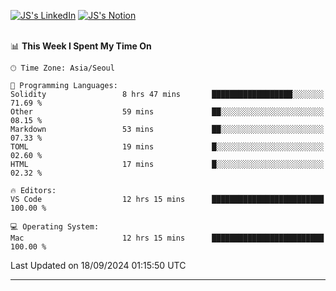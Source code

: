 
[![JS's LinkedIn](https://img.shields.io/badge/LinkedIn-blue?style=for-the-badge&logo=linkedin)](https://www.linkedin.com/in/jaeseung-lee-5a2a32139/) 
[![JS's Notion](https://img.shields.io/badge/Notion-black?style=for-the-badge&logo=notion)](https://bit.ly/ljswiki1) <br><br>
<!-- ![JS's GitHub stats](https://github-readme-stats-lemon-five.vercel.app/api?username=tkxkd0159&hide=contribs,prs,stars,issues&show_icons=true&theme=react&include_all_commits=true)   -->
<!-- ![Top Langs](https://github-readme-stats-lemon-five.vercel.app/api/top-langs/?username=tkxkd0159&layout=compact&hide=jupyter%20notebook,scss,html,css&langs_count=10)  -->


<!--START_SECTION:waka-->
📊 **This Week I Spent My Time On** 

```text
🕑︎ Time Zone: Asia/Seoul

💬 Programming Languages: 
Solidity                 8 hrs 47 mins       ██████████████████░░░░░░░   71.69 % 
Other                    59 mins             ██░░░░░░░░░░░░░░░░░░░░░░░   08.15 % 
Markdown                 53 mins             ██░░░░░░░░░░░░░░░░░░░░░░░   07.33 % 
TOML                     19 mins             █░░░░░░░░░░░░░░░░░░░░░░░░   02.60 % 
HTML                     17 mins             █░░░░░░░░░░░░░░░░░░░░░░░░   02.32 % 

🔥 Editors: 
VS Code                  12 hrs 15 mins      █████████████████████████   100.00 % 

💻 Operating System: 
Mac                      12 hrs 15 mins      █████████████████████████   100.00 % 
```


 Last Updated on 18/09/2024 01:15:50 UTC
<!--END_SECTION:waka-->

---
<!---
<a href="https://github.com/tkxkd0159/books">
  <img align="center" src="https://github-readme-stats-lemon-five.vercel.app/api/pin/?username=tkxkd0159&repo=books&theme=react" />
</a>
-->

<!---
- 🔭 I’m currently working on ...
- 🌱 I’m currently learning blockchain and distributed network
- 👯 I’m looking to collaborate on ...
- 🤔 I’m looking for help with ...
- 💬 Ask me about ...
- 📫 How to reach me: ...
- 😄 Pronouns: ...
- ⚡ Fun fact: ...
-->
